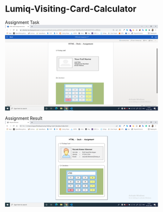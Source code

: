 # Lumiq-Visiting-Card-Calculator

Assignment Task
![App Screenshot](https://github.com/Mayank-Khurmai/Lumiq-Visiting-Card-Calculator/blob/main/screenshots/assignment-task.png)
<br>

Assignment Result
![App Screenshot](https://github.com/Mayank-Khurmai/Lumiq-Visiting-Card-Calculator/blob/main/screenshots/assignment-result.png)
<br>
